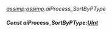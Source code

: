 _[assimp](../../modules/assimp/assimp-module.md):[assimp](../../modules/assimp/assimp-module.md).aiProcess\_SortByPType_
##### Const aiProcess\_SortByPType:[UInt](../../modules/wonkey/wonkey-types-uint.md)
